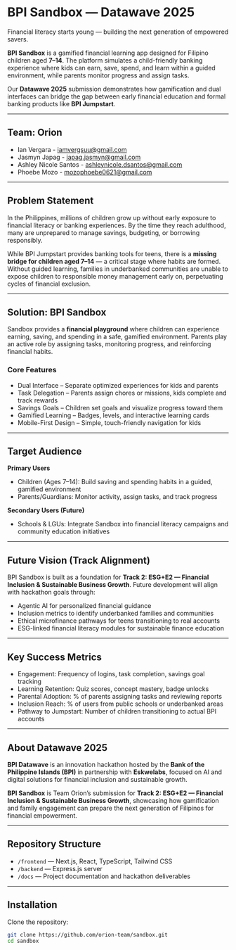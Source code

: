 # BPI Sandbox — Datawave 2025
Financial literacy starts young — building the next generation of empowered savers.

**BPI Sandbox** is a gamified financial learning app designed for Filipino children aged **7–14**. The platform simulates a child-friendly banking experience where kids can earn, save, spend, and learn within a guided environment, while parents monitor progress and assign tasks.  

Our **Datawave 2025** submission demonstrates how gamification and dual interfaces can bridge the gap between early financial education and formal banking products like **BPI Jumpstart**.

---

## Team: Orion
- Ian Vergara - iamvergsuu@gmail.com  
- Jasmyn Japag - japag.jasmyn@gmail.com  
- Ashley Nicole Santos - ashleynicole.dsantos@gmail.com  
- Phoebe Mozo - mozophoebe0621@gmail.com  

---

## Problem Statement
In the Philippines, millions of children grow up without early exposure to financial literacy or banking experiences. By the time they reach adulthood, many are unprepared to manage savings, budgeting, or borrowing responsibly.  

While BPI Jumpstart provides banking tools for teens, there is a **missing bridge for children aged 7–14** — a critical stage where habits are formed. Without guided learning, families in underbanked communities are unable to expose children to responsible money management early on, perpetuating cycles of financial exclusion.

---

## Solution: BPI Sandbox
Sandbox provides a **financial playground** where children can experience earning, saving, and spending in a safe, gamified environment. Parents play an active role by assigning tasks, monitoring progress, and reinforcing financial habits.  

### Core Features
- Dual Interface – Separate optimized experiences for kids and parents  
- Task Delegation – Parents assign chores or missions, kids complete and track rewards  
- Savings Goals – Children set goals and visualize progress toward them  
- Gamified Learning – Badges, levels, and interactive learning cards  
- Mobile-First Design – Simple, touch-friendly navigation for kids  

---

## Target Audience
**Primary Users**  
- Children (Ages 7–14): Build saving and spending habits in a guided, gamified environment  
- Parents/Guardians: Monitor activity, assign tasks, and track progress  

**Secondary Users (Future)**  
- Schools & LGUs: Integrate Sandbox into financial literacy campaigns and community education initiatives  

---

## Future Vision (Track Alignment)
BPI Sandbox is built as a foundation for **Track 2: ESG+E2 — Financial Inclusion & Sustainable Business Growth**. Future development will align with hackathon goals through:  

- Agentic AI for personalized financial guidance  
- Inclusion metrics to identify underbanked families and communities  
- Ethical microfinance pathways for teens transitioning to real accounts  
- ESG-linked financial literacy modules for sustainable finance education  

---

## Key Success Metrics
- Engagement: Frequency of logins, task completion, savings goal tracking  
- Learning Retention: Quiz scores, concept mastery, badge unlocks  
- Parental Adoption: % of parents assigning tasks and reviewing reports  
- Inclusion Reach: % of users from public schools or underbanked areas  
- Pathway to Jumpstart: Number of children transitioning to actual BPI accounts  

---

## About Datawave 2025
**BPI Datawave** is an innovation hackathon hosted by the **Bank of the Philippine Islands (BPI)** in partnership with **Eskwelabs**, focused on AI and digital solutions for financial inclusion and sustainable growth.  

**BPI Sandbox** is Team Orion’s submission for **Track 2: ESG+E2 — Financial Inclusion & Sustainable Business Growth**, showcasing how gamification and family engagement can prepare the next generation of Filipinos for financial empowerment.  

---

## Repository Structure
- `/frontend` — Next.js, React, TypeScript, Tailwind CSS  
- `/backend` — Express.js server  
- `/docs` — Project documentation and hackathon deliverables  

---

## Installation
Clone the repository:  
```bash
git clone https://github.com/orion-team/sandbox.git
cd sandbox
